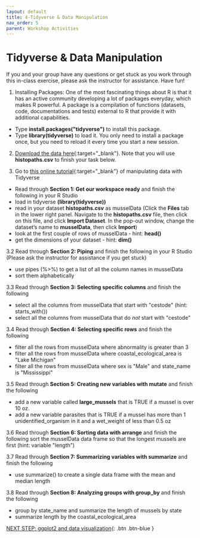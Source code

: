 ```yaml
---
layout: default
title: 4-Tidyverse & Data Manipulation
nav_order: 5
parent: Workshop Activities
---
```

# Tidyverse & Data Manipulation
If you and your group have any questions or get stuck as you work through this in-class exercise, please ask the instructor for assistance.  Have fun!

1. Installing Packages: One of the most fascinating things about R is that it has an active community developing a lot of packages everyday, which makes R powerful. A package is a compilation of functions (datasets, code, documentations and tests) external to R that provide it with additional capabilities.  
- Type **install.packages("tidyverse")** to install this package.
- Type **library(tidyverse)** to load it. You only need to install a package once, but you need to reload it every time you start a new session.

2. [Download the data here](http://bit.ly/2wfjTx3){:target="_blank"}. Note that you will use **histopaths.csv** to finish your task below.

3. Go to [this online tutorial](http://bit.ly/2TVOLMO){:target="_blank"} of manipulating data with Tidyverse
- Read through **Section 1: Get our workspace ready** and finish the following in your R Studio
- load in tidyverse **(library(tidyverse))**
- read in your dataset **histopaths.csv** as musselData (Click the **Files** tab in the lower right panel. Navigate to the **histopaths.csv** file, then click on this file, and click **Import Dataset**. In the pop-out window, change the dataset’s name to **musselData**, then click **Import**)
- look at the first couple of rows of musselData - hint: **head()**
- get the dimensions of your dataset - hint: **dim()** 

3.2 Read through **Section 2: Piping** and finish the following in your R Studio (Please ask the instructor for assistance if you get stuck)
- use pipes (%>%) to get a list of all the column names in musselData 
- sort them alphabetically 

3.3  Read through **Section 3: Selecting specific columns** and finish the following 
- select all the columns from musselData that start with "cestode" (hint: starts_with())
- select all the columns from musselData that do *not* start with "cestode"

3.4  Read through **Section 4: Selecting specific rows** and finish the following 
- filter all the rows from musselData where abnormality is greater than 3
- filter all the rows from musselData where coastal_ecological_area is "Lake Michigan"
- filter all the rows from musselData where sex is "Male" and state_name is "Mississippi"

3.5  Read through **Section 5: Creating new variables with mutate** and finish the following 
- add a new variable called **large_mussels** that is TRUE if a mussel is over 10 oz.
- add a new variable parasites that is TRUE if a mussel has more than 1 unidentified_organism in it and a wet_weight of less than 0.5 oz

3.6  Read through **Section 6: Sorting data with arrange** and finish the following 
sort the musselData data frame so that the longest mussels are first (hint: variable "length") 

3.7  Read through **Section 7: Summarizing variables with summarize** and finish the following 
- use summarize() to create a single data frame with the mean and median length

3.8  Read through **Section 8: Analyzing groups with group_by** and finish the following 
- group by state_name and summarize the length of mussels by state
- summarize length by the coastal_ecological_area

[NEXT STEP: ggplot2 and data visualization](ggplot2-data.html){: .btn .btn-blue }
